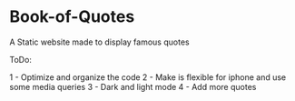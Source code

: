 # Book-of-Quotes
A Static website made to display famous quotes




ToDo:

1 - Optimize and organize the code
2 - Make is flexible for iphone and use some media queries
3 - Dark and light mode
4 - Add more quotes
